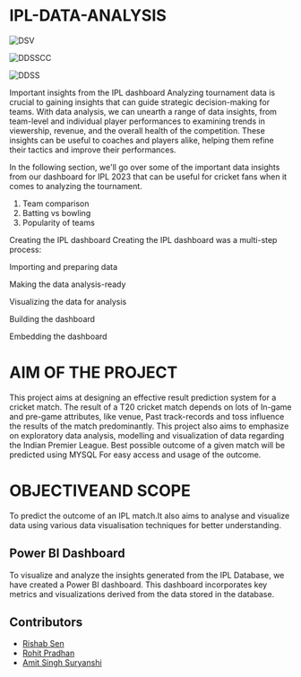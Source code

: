 # IPL-DATA-ANALYSIS
![DSV](https://github.com/Riku1014/IPL-dataset-06/assets/151837914/e55cea9f-5509-4c95-9774-2e213a9fafd8)

![DDSSCC](https://github.com/Riku1014/IPL-dataset-06/assets/151837914/3de56455-b6a4-406c-a771-fce14aac3e3a) 

![DDSS](https://github.com/Riku1014/IPL-dataset-06/assets/151837914/c9c7dcfb-08e8-488d-9e75-f5990393e8b4)






Important insights from the IPL  dashboard
Analyzing tournament data is crucial to gaining insights that can guide strategic decision-making for teams. With data analysis, we can unearth a range of data insights, from team-level and individual player performances to examining trends in viewership, revenue, and the overall health of the competition. These insights can be useful to coaches and players alike, helping them refine their tactics and improve their performances.

In the following section, we'll go over some of the important data insights from our dashboard for IPL 2023 that can be useful for cricket fans when it comes to analyzing the tournament.
1. Team comparison
2. Batting vs bowling
3. Popularity of teams

Creating the IPL  dashboard
Creating the IPL dashboard was a multi-step process:

Importing and preparing data

Making the data analysis-ready

Visualizing the data for analysis

Building the dashboard

Embedding the dashboard
#  AIM OF THE PROJECT
This project aims at designing an effective result prediction system for a cricket match. The
result of a T20 cricket match depends on lots of In-game and pre-game attributes, like
venue, Past track-records and toss influence the results of the match predominantly. This
project also aims to emphasize on exploratory data analysis, modelling and visualization of
data regarding the Indian Premier League. Best possible outcome of a given match will be
predicted using MYSQL For easy access and usage of the outcome.

# OBJECTIVEAND SCOPE
To predict the outcome of an IPL match.It also aims to analyse and visualize data using
various data visualisation techniques for better understanding.

## Power BI Dashboard

To visualize and analyze the insights generated from the IPL Database, we have created a Power BI dashboard. This dashboard incorporates key metrics and visualizations derived from the data stored in the database.

## Contributors
- <a href="https://github.com/Riku1014"> Rishab Sen</a>
- <a href="https://github.com/Rohit734"> Rohit Pradhan</a>
- <a href="https://github.com/AMITKUMARSINGH100"> Amit Singh Suryanshi</a>





